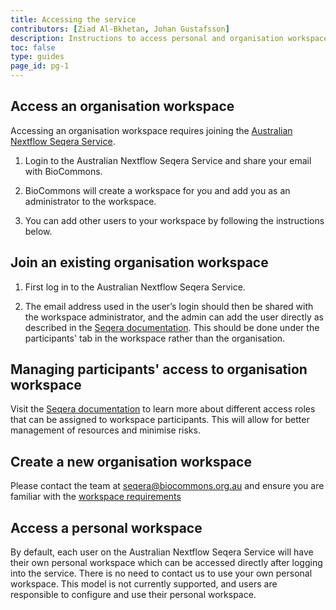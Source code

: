 ```yaml
---
title: Accessing the service
contributors: [Ziad Al-Bkhetan, Johan Gustafsson]
description: Instructions to access personal and organisation workspace.
toc: false
type: guides
page_id: pg-1
---
```


## Access an organisation workspace

Accessing an organisation workspace requires joining the [Australian Nextflow Seqera Service](nextflow-seqera/index.md).


1. Login to the Australian Nextflow Seqera Service and share your email with BioCommons.

2. BioCommons will create a workspace for you and add you as an administrator to the workspace.

3. You can add other users to your workspace by following the instructions below.

## Join an existing organisation workspace

1. First log in to the Australian Nextflow Seqera Service. 

2. The email address used in the user’s login should then be shared with the workspace administrator, and the admin can add the user directly as described in the [Seqera documentation](https://docs.seqera.io/platform/latest/administration/overview#membership-administration). This should be done under the participants' tab in the workspace rather than the organisation.

## Managing participants' access to organisation workspace

Visit the [Seqera documentation](https://docs.seqera.io/platform/latest/administration/overview#workspace-administration) to learn more about different access roles that can be assigned to workspace participants. This will allow for better management of resources and minimise risks. 

## Create a new organisation workspace

Please contact the team at <seqera@biocommons.org.au> and ensure you are familiar with the [workspace requirements](/nextflow-seqera/main/access-models)


## Access a personal workspace

By default, each user on the Australian  Nextflow Seqera Service will have their own personal workspace which can be accessed directly after logging into the service. There is no need to contact us to use your own personal workspace. This model is not currently supported, and users are responsible to configure and use their personal workspace.
